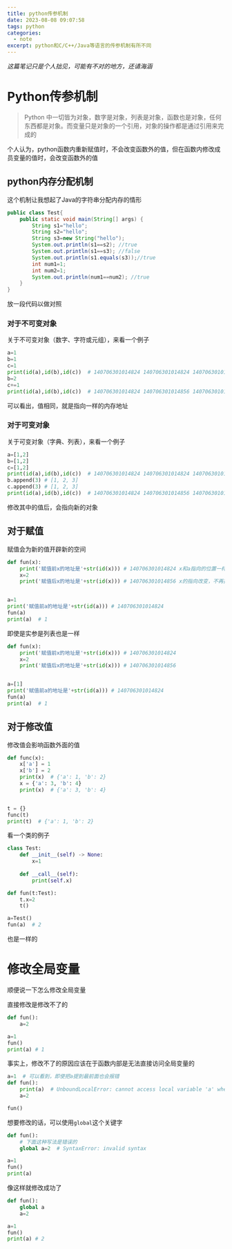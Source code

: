 ```yaml
---
title: python传参机制
date: 2023-08-08 09:07:58
tags: python
categories: 
  - note
excerpt: python和C/C++/Java等语言的传参机制有所不同
---
```


*这篇笔记只是个人拙见，可能有不对的地方，还请海涵*

# Python传参机制

> Python 中一切皆为对象，数字是对象，列表是对象，函数也是对象，任何东西都是对象。而变量只是对象的一个引用，对象的操作都是通过引用来完成的

个人认为，python函数内重新赋值时，不会改变函数外的值，但在函数内修改成员变量的值时，会改变函数外的值

## python内存分配机制

这个机制让我想起了Java的字符串分配内存的情形

```java
public class Test{
	public static void main(String[] args) {
		String s1="hello";
		String s2="hello";
		String s3=new String("hello");
		System.out.println(s1==s2);	//true
		System.out.println(s1==s3);	//false
		System.out.println(s1.equals(s3));//true
		int num1=1;
		int num2=1;
		System.out.println(num1==num2);	//true
	}
}
```

放一段代码以做对照

### 对于不可变对象
关于不可变对象（数字、字符或元组），来看一个例子
```python
a=1
b=1
c=1
print(id(a),id(b),id(c))  # 140706301014824 140706301014824 140706301014824
b=2
c+=1
print(id(a),id(b),id(c))  # 140706301014824 140706301014856 140706301014856

```

可以看出，值相同，就是指向一样的内存地址

### 对于可变对象

关于可变对象（字典、列表），来看一个例子

```python
a=[1,2]
b=[1,2]
c=[1,2]
print(id(a),id(b),id(c))  # 140706301014824 140706301014824 140706301014824
b.append(3) # [1, 2, 3]
c.append(3) # [1, 2, 3]
print(id(a),id(b),id(c))  # 140706301014824 140706301014856 140706301014856

```

修改其中的值后，会指向新的对象

## 对于赋值

赋值会为新的值开辟新的空间

```python
def fun(x):
    print('赋值前x的地址是'+str(id(x))) # 140706301014824 x和a指向的位置一样
    x=2
    print('赋值后x的地址是'+str(id(x))) # 140706301014856 x的指向改变，不再指向1


a=1
print('赋值前a的地址是'+str(id(a))) # 140706301014824
fun(a)
print(a)  # 1
```
即使是实参是列表也是一样
```python
def fun(x):
    print('赋值前x的地址是'+str(id(x))) # 140706301014824
    x=2
    print('赋值后x的地址是'+str(id(x))) # 140706301014856


a=[1]
print('赋值前a的地址是'+str(id(a))) # 140706301014824
fun(a)
print(a)  # 1
```

## 对于修改值

修改值会影响函数外面的值

```python
def func(x):
    x['a'] = 1
    x['b'] = 2      
    print(x)  # {'a': 1, 'b': 2}
    x = {'a': 3, 'b': 4}
    print(x)  # {'a': 3, 'b': 4}


t = {}
func(t)
print(t)  # {'a': 1, 'b': 2}

```

看一个类的例子

```python
class Test:
    def __init__(self) -> None:
        x=1
    
    def __call__(self):
        print(self.x)

def fun(t:Test):
    t.x=2
    t()

a=Test()
fun(a)  # 2

```

也是一样的

# 修改全局变量

顺便说一下怎么修改全局变量

直接修改是修改不了的

```python
def fun():
    a=2

a=1
fun()
print(a) # 1
```

事实上，修改不了的原因应该在于函数内部是无法直接访问全局变量的

```python
a=1  # 可以看到，即使把a提到最前面也会报错
def fun():
    print(a)  # UnboundLocalError: cannot access local variable 'a' where it is not associated with a value
    a=2

fun()
```

想要修改的话，可以使用`global`这个关键字

```python
def fun():
    # 下面这种写法是错误的
    global a=2  # SyntaxError: invalid syntax

a=1
fun()
print(a)
```

像这样就修改成功了

```python
def fun():
    global a
    a=2

a=1
fun()
print(a) # 2
```


